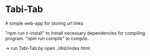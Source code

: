 # Tabi-Tab

A simple web-app for storing url links

"npm run c-install" to install necessary dependencies for compiling program.
"npm run compile" to compile.

-> run Tabi-Tab by open ./dist/index.html.
